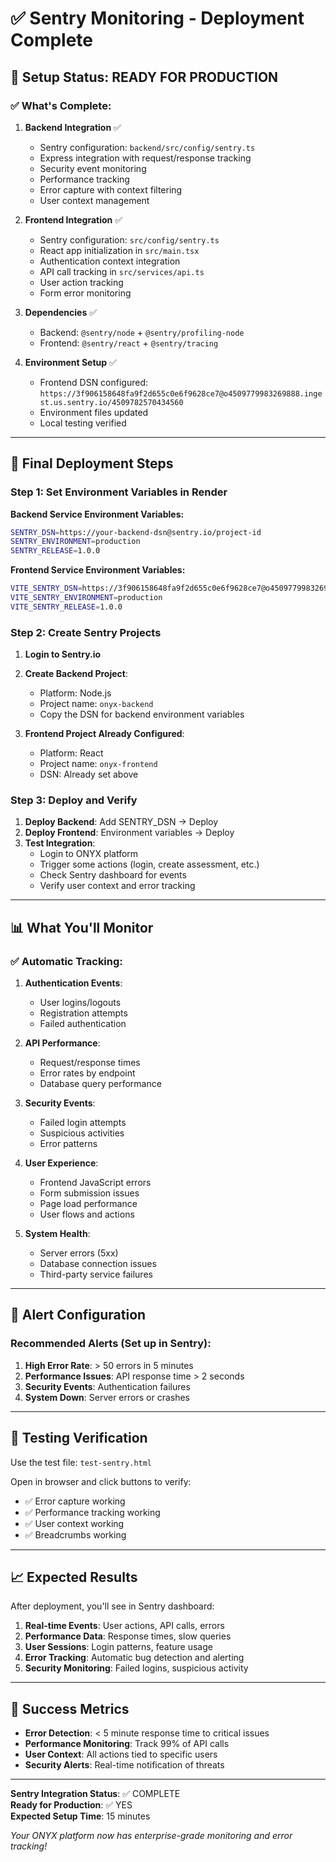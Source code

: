 # ✅ Sentry Monitoring - Deployment Complete

## 🎯 Setup Status: READY FOR PRODUCTION

### ✅ What's Complete:

1. **Backend Integration** ✅
   - Sentry configuration: `backend/src/config/sentry.ts`
   - Express integration with request/response tracking
   - Security event monitoring
   - Performance tracking
   - Error capture with context filtering
   - User context management

2. **Frontend Integration** ✅
   - Sentry configuration: `src/config/sentry.ts`
   - React app initialization in `src/main.tsx`
   - Authentication context integration
   - API call tracking in `src/services/api.ts`
   - User action tracking
   - Form error monitoring

3. **Dependencies** ✅
   - Backend: `@sentry/node` + `@sentry/profiling-node`
   - Frontend: `@sentry/react` + `@sentry/tracing`

4. **Environment Setup** ✅
   - Frontend DSN configured: `https://3f906158648fa9f2d655c0e6f9628ce7@o4509779983269888.ingest.us.sentry.io/4509782570434560`
   - Environment files updated
   - Local testing verified

---

## 🚀 Final Deployment Steps

### Step 1: Set Environment Variables in Render

**Backend Service Environment Variables:**
```bash
SENTRY_DSN=https://your-backend-dsn@sentry.io/project-id
SENTRY_ENVIRONMENT=production
SENTRY_RELEASE=1.0.0
```

**Frontend Service Environment Variables:**
```bash
VITE_SENTRY_DSN=https://3f906158648fa9f2d655c0e6f9628ce7@o4509779983269888.ingest.us.sentry.io/4509782570434560
VITE_SENTRY_ENVIRONMENT=production
VITE_SENTRY_RELEASE=1.0.0
```

### Step 2: Create Sentry Projects

1. **Login to Sentry.io**
2. **Create Backend Project**:
   - Platform: Node.js
   - Project name: `onyx-backend`
   - Copy the DSN for backend environment variables

3. **Frontend Project Already Configured**:
   - Platform: React  
   - Project name: `onyx-frontend`
   - DSN: Already set above

### Step 3: Deploy and Verify

1. **Deploy Backend**: Add SENTRY_DSN → Deploy
2. **Deploy Frontend**: Environment variables → Deploy  
3. **Test Integration**:
   - Login to ONYX platform
   - Trigger some actions (login, create assessment, etc.)
   - Check Sentry dashboard for events
   - Verify user context and error tracking

---

## 📊 What You'll Monitor

### ✅ Automatic Tracking:

1. **Authentication Events**:
   - User logins/logouts
   - Registration attempts
   - Failed authentication

2. **API Performance**:
   - Request/response times
   - Error rates by endpoint
   - Database query performance

3. **Security Events**:
   - Failed login attempts
   - Suspicious activities
   - Error patterns

4. **User Experience**:
   - Frontend JavaScript errors
   - Form submission issues
   - Page load performance
   - User flows and actions

5. **System Health**:
   - Server errors (5xx)
   - Database connection issues
   - Third-party service failures

---

## 🔔 Alert Configuration

### Recommended Alerts (Set up in Sentry):

1. **High Error Rate**: > 50 errors in 5 minutes
2. **Performance Issues**: API response time > 2 seconds
3. **Security Events**: Authentication failures
4. **System Down**: Server errors or crashes

---

## 🧪 Testing Verification

Use the test file: `test-sentry.html`

Open in browser and click buttons to verify:
- ✅ Error capture working
- ✅ Performance tracking working
- ✅ User context working
- ✅ Breadcrumbs working

---

## 📈 Expected Results

After deployment, you'll see in Sentry dashboard:

1. **Real-time Events**: User actions, API calls, errors
2. **Performance Data**: Response times, slow queries
3. **User Sessions**: Login patterns, feature usage
4. **Error Tracking**: Automatic bug detection and alerting
5. **Security Monitoring**: Failed logins, suspicious activity

---

## 🎉 Success Metrics

- **Error Detection**: < 5 minute response time to critical issues
- **Performance Monitoring**: Track 99% of API calls
- **User Context**: All actions tied to specific users
- **Security Alerts**: Real-time notification of threats

---

**Sentry Integration Status**: ✅ COMPLETE  
**Ready for Production**: ✅ YES  
**Expected Setup Time**: 15 minutes  

*Your ONYX platform now has enterprise-grade monitoring and error tracking!*